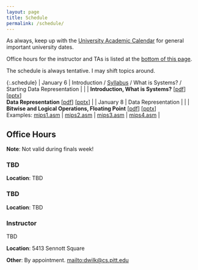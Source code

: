 ```yaml
---
layout: page
title: Schedule
permalink: /schedule/
---
```


As always, keep up with the [University Academic Calendar](https://www.provost.pitt.edu/students/academic-calendar) for general important university dates.

Office hours for the instructor and TAs is listed at the [bottom of this page](#office-hours).

The schedule is always tentative. I may shift topics around.

{:.schedule}
| January    6 | Introduction / [Syllabus]({{site.baseurl}}/syllabus) / What is Systems? / Starting Data Representation |
|              | **Introduction, What is Systems?** [[pdf]({{site.baseurl}}/slides/01_CS0449_Introduction.pdf)] [[pptx]({{site.baseurl}}/slides/01_CS0449_Introduction.pptx)]<br>**Data Representation** [[pdf]({{site.baseurl}}/slides/02_CS0449_Data-Representation.pdf)] [[pptx]({{site.baseurl}}/slides/02_CS0449_Data-Representation.pptx)] |
| January    8 | Data Representation |
|              | **Bitwise and Logical Operations, Floating Point** [[pdf]({{site.baseurl}}/slides/03_CS0449_Data-Representation-II.pdf)] [[pptx]({{site.baseurl}}/slides/03_CS0449_Data-Representation-II.pptx)]<br>Examples: [mips1.asm]({{site.baseurl}}/examples/mips1.asm) \| [mips2.asm]({{site.baseurl}}/examples/mips2.asm) \| [mips3.asm]({{site.baseurl}}/examples/mips3.asm) \| [mips4.asm]({{site.baseurl}}/examples/mips4.asm) |

## Office Hours

**Note**: Not valid during finals week!

### TBD

**Location**: TBD

### TBD

**Location**: TBD

### Instructor

TBD

**Location**: 5413 Sennott Square

**Other**: By appointment. <mailto:dwilk@cs.pitt.edu>
